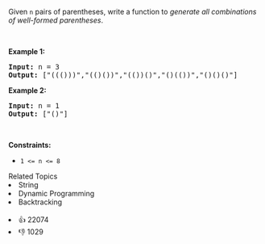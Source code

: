 <p>Given <code>n</code> pairs of parentheses, write a function to <em>generate all combinations of well-formed parentheses</em>.</p>

<p>&nbsp;</p> 
<p><strong class="example">Example 1:</strong></p> 
<pre><strong>Input:</strong> n = 3
<strong>Output:</strong> ["((()))","(()())","(())()","()(())","()()()"]
</pre>
<p><strong class="example">Example 2:</strong></p> 
<pre><strong>Input:</strong> n = 1
<strong>Output:</strong> ["()"]
</pre> 
<p>&nbsp;</p> 
<p><strong>Constraints:</strong></p>

<ul> 
 <li><code>1 &lt;= n &lt;= 8</code></li> 
</ul>

<div><div>Related Topics</div><div><li>String</li><li>Dynamic Programming</li><li>Backtracking</li></div></div><br><div><li>👍 22074</li><li>👎 1029</li></div>